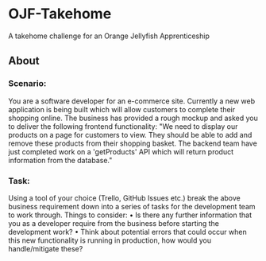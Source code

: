 # OJF-Takehome
A takehome challenge for an Orange Jellyfish Apprenticeship

## About

### Scenario:
You are a software developer for an e-commerce site. Currently a new web application is being built
which will allow customers to complete their shopping online.
The business has provided a rough mockup and asked you to deliver the following frontend
functionality:
"We need to display our products on a page for customers to view. They should be able to add and
remove these products from their shopping basket.
The backend team have just completed work on a 'getProducts' API which will return product
information from the database."

### Task:
Using a tool of your choice (Trello, GitHub Issues etc.) break the above business requirement down into
a series of tasks for the development team to work through.
Things to consider:
• Is there any further information that you as a developer require from the business before
starting the development work?
• Think about potential errors that could occur when this new functionality is running in
production, how would you handle/mitigate these?

